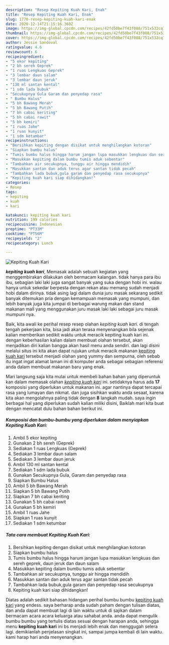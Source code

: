 ```yaml
---
description: "Resep Kepiting Kuah Kari, Enak"
title: "Resep Kepiting Kuah Kari, Enak"
slug: 1770-resep-kepiting-kuah-kari-enak
date: 2020-12-14T21:15:16.368Z
image: https://img-global.cpcdn.com/recipes/42fd50be7f43f088/751x532cq70/kepiting-kuah-kari-foto-resep-utama.jpg
thumbnail: https://img-global.cpcdn.com/recipes/42fd50be7f43f088/751x532cq70/kepiting-kuah-kari-foto-resep-utama.jpg
cover: https://img-global.cpcdn.com/recipes/42fd50be7f43f088/751x532cq70/kepiting-kuah-kari-foto-resep-utama.jpg
author: Jessie Sandoval
ratingvalue: 4.6
reviewcount: 6
recipeingredient:
- "5 ekor kepiting"
- "2 bh sereh Geprek"
- "1 ruas Lengkuas Geprek"
- "3 lembar daun salam"
- "3 lembar daun jeruk"
- "130 ml santan kental"
- "1 sdm lada bubuk"
- "Secukupnya Gula Garam dan penyedap rasa"
- " Bumbu Halus"
- "5 bh Bawang Merah"
- "5 bh Bawang Putih"
- "7 bh cabai keriting"
- "5 bh cabai rawit"
- "5 bh kemiri"
- "1 ruas Jahe"
- "1 ruas kunyit"
- "1 sdm ketumbar"
recipeinstructions:
- "Bersihkan kepiting dengan disikat untuk menghilangkan kotoran"
- "Siapkan bumbu halus"
- "Tumis bumbu halus hingga harum jangan lupa masukkan lengkuas dan sereh geprek, daun jeruk dan daun salam"
- "Masukkan kepiting dalam bumbu tumis aduk sebentar"
- "Tambahkan air secukupnya, tunggu air hingga mendidih"
- "Masukkan santan dan aduk terus agar santan tidak pecah"
- "Tambahkan lada bubuk,gula garam dan penyedap rasa secukupnya"
- "Kepiting kuah kari siap dihidangkan!"
categories:
- Resep
tags:
- kepiting
- kuah
- kari

katakunci: kepiting kuah kari 
nutrition: 199 calories
recipecuisine: Indonesian
preptime: "PT33M"
cooktime: "PT56M"
recipeyield: "2"
recipecategory: Lunch

---
```



![Kepiting Kuah Kari](https://img-global.cpcdn.com/recipes/42fd50be7f43f088/751x532cq70/kepiting-kuah-kari-foto-resep-utama.jpg)

<b><i>kepiting kuah kari</i></b>, Memasak adalah sebuah kegiatan yang menggembirakan dilakukan oleh bermacam kalangan. tidak hanya para ibu ibu, sebagian laki laki juga sangat banyak yang suka dengan hobi ini. walau hanya untuk sekedar berpesta dengan rekan atau memang sudah menjadi hobi dalam dirinya. tidak asing lagi dalam dunia juru masak sekarang sedikit banyak ditemukan pria dengan kemampuan memasak yang mumpuni, dan lebih banyak juga kita jumpai di berbagai warung makan dan stand makanan mall yang menggunakan juru masak laki laki sebagai juru masak mumpuni nya.

Baik, kita awali ke perihal resep resep olahan <i>kepiting kuah kari</i>. di tengah tengah pekerjaan kita, bisa jadi akan terasa menyenangkan bila sejenak kalian memberikan sedikit waktu untuk meracik kepiting kuah kari ini. dengan keberhasilan kalian dalam membuat olahan tersebut, akan menjadikan diri kalian bangga akan hasil menu anda sendiri. dan lagi disini melalui situs ini kita akan dapat rujukan untuk meracik makanan <u>kepiting kuah kari</u> tersebut menjadi olahan yang yummy dan sempurna, oleh sebab itu ingat ingat alamat laman ini di komputer anda sebagai sebagian referensi anda dalam membuat makanan baru yang enak.




Mari langsung saja kita mulai untuk membeli bahan bahan yang diperuntuk kan dalam memasak olahan <u><i>kepiting kuah kari</i></u> ini. setidaknya harus ada <b>17</b> komposisi yang diperlukan untuk makanan ini. agar nantinya dapat tercapai rasa yang lumayan dan nikmat. dan juga sisihkan waktu anda sesaat, karena kita akan mengolahnya paling tidak dengan <b>8</b> langkah mudah. saya ingin berbagai hal yang diperlukan sudah kalian miliki disini, Baiklah mari kita buat dengan mencatat dulu bahan bahan berikut ini.

<!--inarticleads1-->

##### Komposisi dan bumbu-bumbu yang diperlukan dalam menyiapkan Kepiting Kuah Kari:

1. Ambil 5 ekor kepiting
1. Gunakan 2 bh sereh (Geprek)
1. Sediakan 1 ruas Lengkuas (Geprek)
1. Sediakan 3 lembar daun salam
1. Sediakan 3 lembar daun jeruk
1. Ambil 130 ml santan kental
1. Sediakan 1 sdm lada bubuk
1. Gunakan Secukupnya Gula, Garam dan penyedap rasa
1. Siapkan  Bumbu Halus
1. Ambil 5 bh Bawang Merah
1. Siapkan 5 bh Bawang Putih
1. Siapkan 7 bh cabai keriting
1. Gunakan 5 bh cabai rawit
1. Gunakan 5 bh kemiri
1. Ambil 1 ruas Jahe
1. Siapkan 1 ruas kunyit
1. Sediakan 1 sdm ketumbar




<!--inarticleads2-->

##### Tata cara membuat Kepiting Kuah Kari:

1. Bersihkan kepiting dengan disikat untuk menghilangkan kotoran
1. Siapkan bumbu halus
1. Tumis bumbu halus hingga harum jangan lupa masukkan lengkuas dan sereh geprek, daun jeruk dan daun salam
1. Masukkan kepiting dalam bumbu tumis aduk sebentar
1. Tambahkan air secukupnya, tunggu air hingga mendidih
1. Masukkan santan dan aduk terus agar santan tidak pecah
1. Tambahkan lada bubuk,gula garam dan penyedap rasa secukupnya
1. Kepiting kuah kari siap dihidangkan!




Diatas adalah sedikit bahasan hidangan perihal bumbu bumbu <u>kepiting kuah kari</u> yang endess. saya berharap anda sudah paham dengan tulisan diatas, dan anda dapat membuat lagi di lain waktu untuk di sajikan dalam bermacam acara acara keluarga atau sahabat anda. anda dapat mengulik bumbu bumbu yang tertulis diatas sesuai dengan harapan anda, sehingga menu <b>kepiting kuah kari</b> ini bs menjadi lebih enak dan menggugah selera lagi. demikianlah penjelasan singkat ini, sampai jumpa kembali di lain waktu. kami harap hari anda menyenangkan.
